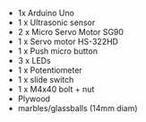 * 1x Arduino Uno
* 1 x Ultrasonic sensor
* 2 x Micro Servo Motor SG90
* 1 x Servo motor HS-322HD
* 1 x Push micro button
* 3 x LEDs
* 1 x Potentiometer
* 1 x slide switch
* 1 x M4x40 bolt + nut
* Plywood
* marbles/glassballs (14mm diam)
